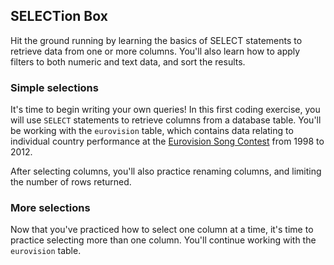 ## SELECTion Box
Hit the ground running by learning the basics of SELECT statements to retrieve data from one or more columns. You'll also learn how to apply filters to both numeric and text data, and sort the results.

### Simple selections
It's time to begin writing your own queries! In this first coding exercise, you will use `SELECT` statements to retrieve columns from a database table. You'll be working with the `eurovision` table, which contains data relating to individual country performance at the [Eurovision Song Contest](https://en.wikipedia.org/wiki/Eurovision_Song_Contest) from 1998 to 2012.

After selecting columns, you'll also practice renaming columns, and limiting the number of rows returned.

### More selections
Now that you've practiced how to select one column at a time, it's time to practice selecting more than one column. You'll continue working with the `eurovision` table.
